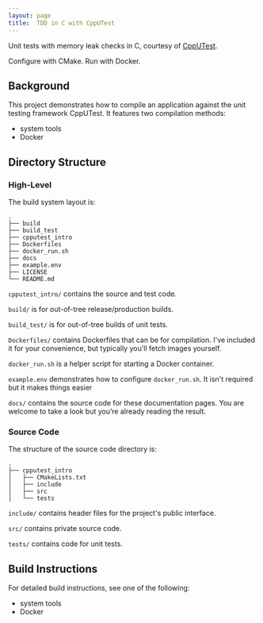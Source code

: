 ```yaml
---
layout: page
title:  TDD in C with CppUTest
---
```


Unit tests with memory leak checks in C, courtesy of
[CppUTest](http://cpputest.github.io/manual.html).

Configure with CMake. Run with Docker.

## Background

This project demonstrates how to compile an application against the unit testing
framework CppUTest. It features two compilation methods:

  * system tools
  * Docker


## Directory Structure

### High-Level

The build system layout is:
```
.
├── build
├── build_test
├── cpputest_intro
├── Dockerfiles
├── docker_run.sh
├── docs
├── example.env
├── LICENSE
└── README.md
```

`cpputest_intro/` contains the source and test code.

`build/` is for out-of-tree release/production builds.

`build_test/` is for out-of-tree builds of unit tests.

`Dockerfiles/` contains Dockerfiles that can be for compilation. I've included
it for your convenience, but typically you'll fetch images yourself.

`docker_run.sh` is a helper script for starting a Docker container.

`example.env` demonstrates how to configure `docker_run.sh`. It isn't required
but it makes things easier

`docs/` contains the source code for these documentation pages.
You are welcome to take a look but you’re already reading the result.


### Source Code

The structure of the source code directory is:
```
.
├── cpputest_intro
│   ├── CMakeLists.txt
│   ├── include
│   ├── src
│   └── tests
```

`include/` contains header files for the project's public interface.

`src/` contains private source code.

`tests/` contains code for unit tests.


## Build Instructions

For detailed build instructions, see one of the following:

  * system tools
  * Docker
